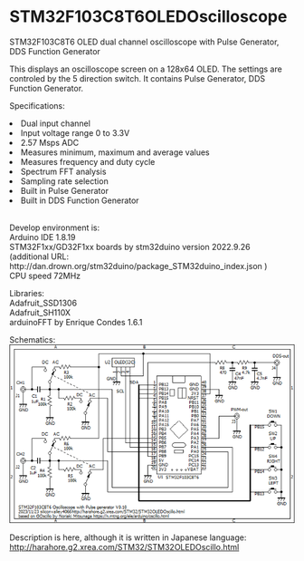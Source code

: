 # STM32F103C8T6OLEDOscilloscope
STM32F103C8T6 OLED dual channel oscilloscope with Pulse Generator, DDS Function Generator

This displays an oscilloscope screen on a 128x64 OLED.
The settings are controled by the 5 direction switch.
It contains Pulse Generator, DDS Function Generator.

Specifications:
<li>Dual input channel</li>
<li>Input voltage range 0 to 3.3V</li>
<li>2.57 Msps ADC</li>
<li>Measures minimum, maximum and average values</li>
<li>Measures frequency and duty cycle</li>
<li>Spectrum FFT analysis</li>
<li>Sampling rate selection</li>
<li>Built in Pulse Generator</li>
<li>Built in DDS Function Generator</li>
<br>
<p>
Develop environment is:<br>
Arduino IDE 1.8.19<br>
STM32F1xx/GD32F1xx boards by stm32duino version 2022.9.26<br>
  (additional URL: http://dan.drown.org/stm32duino/package_STM32duino_index.json )<br>
CPU speed 72MHz<br>
</p>

Libraries:<br>
Adafruit_SSD1306<br>
Adafruit_SH110X<br>
arduinoFFT by Enrique Condes 1.6.1<br>

Schematics:<br>
<img src="STM32OLEDOscillo.png">

Description is here, although it is written in Japanese language:
http://harahore.g2.xrea.com/STM32/STM32OLEDOscillo.html
